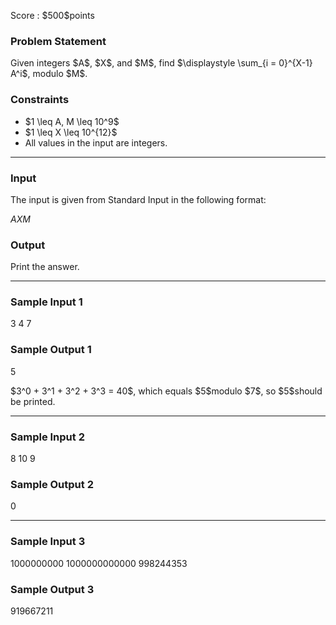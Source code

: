 
<div>

<span>

<span>

<p>
Score : $500$points
</p>

<div>

<section>

### **Problem Statement**

<p>
Given integers $A$, $X$, and $M$, find $\displaystyle \sum_{i = 0}^{X-1} A^i$, modulo $M$.
</p>

</section>

</div>

<div>

<section>

### **Constraints**

<ul>

<li>
$1 \leq A, M \leq 10^9$
</li>

<li>
$1 \leq X \leq 10^{12}$
</li>

<li>
All values in the input are integers.
</li>

</ul>

</section>

</div>

---

<div>

<div>

<section>

### **Input**

<p>
The input is given from Standard Input in the following format:
</p>

<div>

$A$$X$$M$
</div>

</section>

</div>

<div>

<section>

### **Output**

<p>
Print the answer.
</p>

</section>

</div>

</div>

---

<div>

<section>

### **Sample Input 1**

<div>

3 4 7

</div>

</section>

</div>

<div>

<section>

### **Sample Output 1**

<div>

5

</div>

<p>
$3^0 + 3^1 + 3^2 + 3^3 = 40$, which equals $5$modulo $7$, so $5$should be printed.
</p>

</section>

</div>

---

<div>

<section>

### **Sample Input 2**

<div>

8 10 9

</div>

</section>

</div>

<div>

<section>

### **Sample Output 2**

<div>

0

</div>

</section>

</div>

---

<div>

<section>

### **Sample Input 3**

<div>

1000000000 1000000000000 998244353

</div>

</section>

</div>

<div>

<section>

### **Sample Output 3**

<div>

919667211

</div>

</section>

</div>

</span>

</span>

</div>
